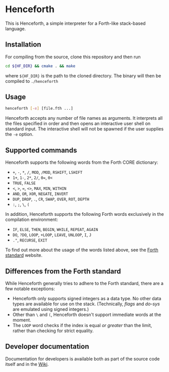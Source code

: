 # Henceforth
This is Henceforth, a simple interpreter for a Forth-like stack-based language.

## Installation
For compiling from the source, clone this repository and then run
```bash
cd ${HF_DIR} && cmake . && make
```
where `${HF_DIR}` is the path to the cloned directory. The binary will then be compiled to `./henceforth`

## Usage
```bash
henceforth [-e] [file.fth ...]
```

Henceforth accepts any number of file names as arguments. It interprets all the files specified in order and then opens an interactive user shell on standard input. The interactive shell will not be spawned if the user supplies the `-e` option.
## Supported commands
Henceforth supports the following words from the Forth CORE dictionary:
- `+`, `-`, `*`, `/`, `MOD`, `/MOD`, `RSHIFT`, `LSHIFT`
- `1+`, `1-`, `2*`, `2/`, `0=`, `0<`
- `TRUE`, `FALSE`
- `<`, `>`, `=`, `<>`, `MAX`, `MIN`, `WITHIN`
- `AND`, `OR`, `XOR`, `NEGATE`, `INVERT`
- `DUP`, `DROP`, `.`, `CR`, `SWAP`, `OVER`, `ROT`, `DEPTH`
- `:`, `;`, `\`, `(` 

In addition, Henceforth supports the following Forth words exclusively in the compilation environment:
- `IF`, `ELSE`, `THEN`, `BEGIN`, `WHILE`, `REPEAT`, `AGAIN`
- `DO`, `?DO`, `LOOP`, `+LOOP`, `LEAVE`, `UNLOOP`, `I`, `J`
- `."`, `RECURSE`, `EXIT` 

To find out more about the usage of the words listed above, see the [Forth standard](https://forth-standard.org/standard/core) website.

## Differences from the Forth standard
While Henceforth generally tries to adhere to the Forth standard, there are a few notable exceptions:
- Henceforth only supports signed integers as a data type. No other data types are available for use on the stack. (Technically, _flags_ and _do-sys_ are emulated using signed integers.) 
- Other than `\` and `(`, Henceforth doesn't support immediate words at the moment.
- The `LOOP` word checks if the index is equal _or greater_ than the limit, rather than checking for strict equality. 

## Developer documentation
Documentation for developers is available both as part of the source code itself and in the [Wiki](https://github.com/lunakv/henceforth/wiki).
